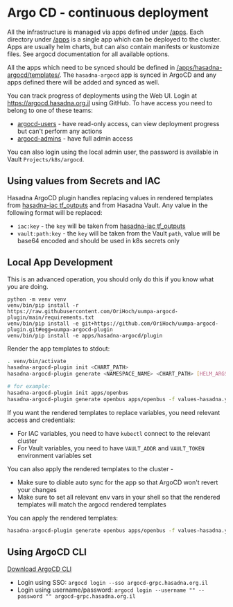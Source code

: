 # Argo CD - continuous deployment

All the infrastructure is managed via apps defined under [/apps](/apps).
Each directory under [/apps](/apps) is a single app which can be deployed to the cluster.
Apps are usually helm charts, but can also contain manifests or kustomize files.
See argocd documentation for all available options.

All the apps which need to be synced should be defined in [/apps/hasadna-argocd/templates/](/apps/hasadna-argocd/templates/).
The `hasadna-argocd` app is synced in ArgoCD and any apps defined there will be added and synced as well.

You can track progress of deployments using the Web UI.
Login at https://argocd.hasadna.org.il using GitHub.
To have access you need to belong to one of these teams:
* [argocd-users](https://github.com/orgs/hasadna/teams/argocd-users) - have read-only access, can view deployment progress but can't perform any actions 
* [argocd-admins](https://github.com/orgs/hasadna/teams/argocd-admins) - have full admin access

You can also login using the local admin user, the password is available in Vault `Projects/k8s/argocd`.

## Using values from Secrets and IAC

Hasadna ArgoCD plugin handles replacing values in rendered templates from [hasadna-iac tf_outputs](https://github.com/hasadna/hasadna-iac/blob/main/kubernetes_tf_outputs.tf)
and from Hasadna Vault. Any value in the following format will be replaced:

* `iac:key` - the `key` will be taken from [hasadna-iac tf_outputs](https://github.com/hasadna/hasadna-iac/blob/main/kubernetes_tf_outputs.tf)
* `vault:path:key` - the `key` will be taken from the Vault `path`, value will be base64 encoded and should be used in k8s secrets only

## Local App Development

This is an advanced operation, you should only do this if you know what you are doing.

```
python -m venv venv
venv/bin/pip install -r https://raw.githubusercontent.com/OriHoch/uumpa-argocd-plugin/main/requirements.txt
venv/bin/pip install -e git+https://github.com/OriHoch/uumpa-argocd-plugin.git#egg=uumpa-argocd-plugin
venv/bin/pip install -e apps/hasadna-argocd/plugin
```

Render the app templates to stdout:

```bash
. venv/bin/activate
hasadna-argocd-plugin init <CHART_PATH>
hasadna-argocd-plugin generate <NAMESPACE_NAME> <CHART_PATH> [HELM_ARGS..]

# for example:
hasadna-argocd-plugin init apps/openbus
hasadna-argocd-plugin generate openbus apps/openbus -f values-hasadna.yaml  -f values-hasadna-auto-updated.yaml
```

If you want the rendered templates to replace variables, you need relevant access and credentials:

* For IAC variables, you need to have `kubectl` connect to the relevant cluster
* For Vault variables, you need to have `VAULT_ADDR` and `VAULT_TOKEN` environment variables set

You can also apply the rendered templates to the cluster -

* Make sure to diable auto sync for the app so that ArgoCD won't revert your changes
* Make sure to set all relevant env vars in your shell so that the rendered templates will match the argocd rendered templates

You can apply the rendered templates:

```bash
hasadna-argocd-plugin generate openbus apps/openbus -f values-hasadna.yaml  -f values-hasadna-auto-updated.yaml | kubectl apply -f -
```

## Using ArgoCD CLI

[Download ArgoCD CLI](https://argo-cd.readthedocs.io/en/stable/getting_started/#2-download-argo-cd-cli)

* Login using SSO: `argocd login --sso argocd-grpc.hasadna.org.il`
* Login using username/password: `argocd login --username "" --password "" argocd-grpc.hasadna.org.il`
